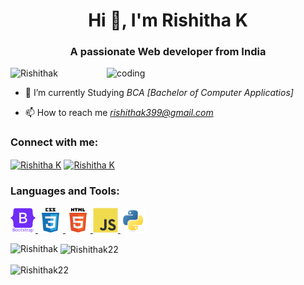 <h1 align="center">Hi 👋, I'm Rishitha K</h1>
<h3 align="center">A passionate Web developer from India</h3>
<img align="right" alt="coding" width="350" border-radius="10px" src="https://miro.medium.com/v2/resize:fit:1358/1*kIacWWXjfYBFXqIXhIuCXQ.gif">
<p align="left"> <img src="https://komarev.com/ghpvc/?username=Rishithak22&label=Profile%20views&color=0e75b6&style=flat" alt="Rishithak" /> </p>

- 🔭 I’m currently Studying *BCA [Bachelor of Computer Applicatios]*

- 📫 How to reach me *rishithak399@gmail.com*

<h3 align="left">Connect with me:</h3>
<p align="left">
<a href="https://www.linkedin.com/in/rishitha-k-40a443277/" target="blank"><img align="center" src="https://raw.githubusercontent.com/rahuldkjain/github-profile-readme-generator/master/src/images/icons/Social/linked-in-alt.svg" alt="Rishitha K" height="30" width="40" /></a>
<a href="https://instagram.com/rishi_tha_k" target="blank"><img align="center" src="https://raw.githubusercontent.com/rahuldkjain/github-profile-readme-generator/master/src/images/icons/Social/instagram.svg" alt="Rishitha K" height="30" width="40" /></a>
</p>

<h3 align="left">Languages and Tools:</h3>
<p align="left"> <a href="https://getbootstrap.com" target="_blank" rel="noreferrer"> <img src="https://raw.githubusercontent.com/devicons/devicon/master/icons/bootstrap/bootstrap-plain-wordmark.svg" alt="bootstrap" width="40" height="40" /> </a>  <a href="https://www.w3schools.com/css/" target="_blank" rel="noreferrer"> <img src="https://raw.githubusercontent.com/devicons/devicon/master/icons/css3/css3-original-wordmark.svg" alt="css3" width="40" height="40"/> </a>  <a href="https://www.w3.org/html/" target="_blank" rel="noreferrer"> <img src="https://raw.githubusercontent.com/devicons/devicon/master/icons/html5/html5-original-wordmark.svg" alt="html5" width="40" height="40"/> </a>  <a href="https://developer.mozilla.org/en-US/docs/Web/JavaScript" target="_blank" rel="noreferrer"> <img src="https://raw.githubusercontent.com/devicons/devicon/master/icons/javascript/javascript-original.svg" alt="javascript" width="40" height="40"/> </a>  <a href="https://www.python.org" target="_blank" rel="noreferrer"> <img src="https://raw.githubusercontent.com/devicons/devicon/master/icons/python/python-original.svg" alt="python" width="40" height="40"/> </a> </p>

<p><img align="left" src="https://github-readme-stats.vercel.app/api/top-langs?username=Rishithak22&show_icons=true&locale=en&layout=compact" alt="Rishithak" /></p>

<p>&nbsp;<img align="center" src="https://github-readme-stats.vercel.app/api?username=Rishithak22&show_icons=true&locale=en" alt="Rishithak22" /></p>

<p><img align="center" src="https://github-readme-streak-stats.herokuapp.com/?user=Rishithak22&" alt="Rishithak22" /></p>
